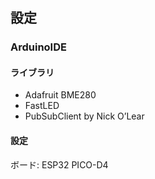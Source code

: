 #

## 設定

### ArduinoIDE

#### ライブラリ

- Adafruit BME280
- FastLED
- PubSubClient by Nick O’Lear

#### 設定

ボード: ESP32 PICO-D4
